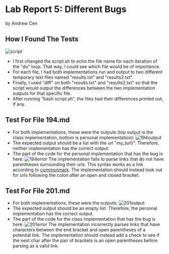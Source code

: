 # Lab Report 5: Different Bugs
by Andrew Cen

## How I Found The Tests
![script](https://acen23.github.io/cse15l-lab-reports/lib5/script.png)
- I first changed the script.sh to echo the file name for each iteration of the "do" loop. That way, I could see which file would be of importance.
- For each file, I had both implementations run and output to two different temporary text files named "results.txt" and "results2.txt".
- Finally, I used "diff" on both "results.txt" and "results2.txt" so that the script would output the differences between the two implementation outputs for that specific file.
- After running "bash script.sh", the files had their differences printed out, if any.

## Test For File 194.md
- For both implementations, these were the outputs (top output is the class implementation, bottom is personal implementation): ![194output](https://acen23.github.io/cse15l-lab-reports/lib5/194.png)
- The expected output should be a list with the url "my_(url)". Therefore, neither implementation has the correct output.
- The part of the code for the personal implementation that has the bug is here: ![194error](https://acen23.github.io/cse15l-lab-reports/lib5/error194.png) The implementation fails to parse links that do not have parentheses surrounding their urls. This syntax works as a link according to [commonmark](https://spec.commonmark.org/dingus/). The implementation should instead look out for urls following the colon after an open and closed bracket.

## Test For File 201.md
- For both implementations, these were the outputs: ![201output](https://acen23.github.io/cse15l-lab-reports/lib5/194.png)
- The expected output should be an empty list. Therefore, the personal implementation has the correct output.
- The part of the code for the class implementation that has the bug is here: ![201error](https://acen23.github.io/cse15l-lab-reports/lib5/error201.png) The implementation incorrectly parses links that have characters between the end bracket and open parentheses of a potential link. The implementation should instead add a check to see if the next char after the pair of brackets is an open parentheses before parsing as a valid link.